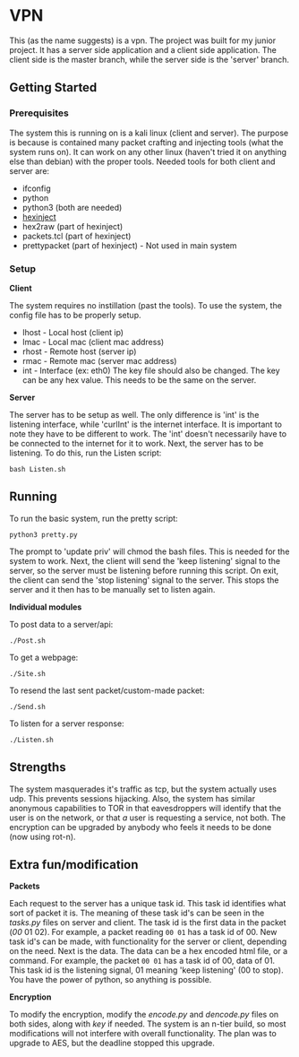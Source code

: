 # VPN
This (as the name suggests) is a vpn. The project was built for my junior project. It has a server side application and a client 
side application. The client side is the master branch, while the server side is the 'server' branch.

## Getting Started

### Prerequisites
The system this is running on is a kali linux (client and server). The purpose is because is contained many packet crafting and 
injecting 
tools (what the system runs on). It can work on any other linux (haven't tried it on anything else than debian) with the proper
tools.
Needed tools for both client and server are:
* ifconfig
* python
* python3 (both are needed)
* [hexinject](http://hexinject.sourceforge.net/)
* hex2raw (part of hexinject)
* packets.tcl (part of hexinject)
* prettypacket (part of hexinject) - Not used in main system

### Setup
**Client**

The system requires no instillation (past the tools). To use the system, the config file has to be properly setup.
* lhost - Local host (client ip)
* lmac - Local mac (client mac address)
* rhost - Remote host (server ip)
* rmac - Remote mac (server mac address)
* int - Interface (ex: eth0)
The key file should also be changed. The key can be any hex value.
This needs to be the same on the server.

**Server**

The server has to be setup as well. The only difference is 'int' is the listening interface, while 'curlInt' is the internet 
interface. It is important to note they have to be different to work. The 'int' doesn't necessarily have to be connected to the 
internet for it to work. Next, the server has to be listening. To do this, run the Listen script:
```
bash Listen.sh
```
## Running
To run the basic system, run the pretty script:
```
python3 pretty.py
```
The prompt to 'update priv' will chmod the bash files. This is needed for the system to work. Next, the client will send the 
'keep listening' signal to the server, so the server must be listening before running this script. On exit, the client can send 
the 'stop listening' signal to the server. This stops the server and it then has to be manually set to listen again.

**Individual modules**

To post data to a server/api:
```
./Post.sh
```
To get a webpage:
```
./Site.sh
```
To resend the last sent packet/custom-made packet:
```
./Send.sh
```
To listen for a server response:
```
./Listen.sh
```
## Strengths
The system masquerades it's traffic as tcp, but the system actually uses udp. This prevents sessions hijacking. Also, the system 
has similar anonymous capabilities to TOR in that eavesdroppers will identify that the user is on the network, or that *a* user 
is requesting a service, not both. The encryption can be upgraded by anybody who feels it needs to be done (now using rot-n). 

## Extra fun/modification
**Packets**

Each request to the server has a unique task id. This task id identifies what sort of packet it is. The meaning of these task 
id's can be seen in the *tasks.py* files on server and client. The task id is the first data in the packet (*00* 01 02). For 
example, a packet reading `00 01` has a task id of 00. New task id's can be made, with functionality for the server or client, 
depending on the need. Next is the data. The data can be a hex encoded html file, or a command. For example, the packet `00 01` 
has a task id of 00, data of 01. This task id is the listening signal, 01 meaning 'keep listening' (00 to stop). You have the 
power of python, so anything is possible.

**Encryption**

To modify the encryption, modify the *encode.py* and *dencode.py* files on both sides, along with *key* if needed. The system is 
an n-tier build, so most modifications will not interfere with overall functionality. The plan was to upgrade to AES, but the 
deadline stopped this upgrade.
